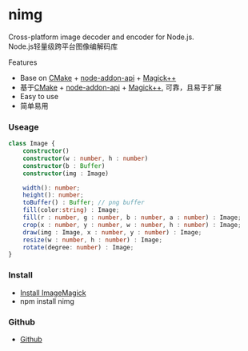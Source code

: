 # nimg

Cross-platform image decoder and encoder for Node.js.<br>
Node.js轻量级跨平台图像编解码库

Features

  * Base on [CMake](https://cmake.org/) + [node-addon-api](https://github.com/nodejs/node-addon-api) + [Magick++](http://www.imagemagick.org/Magick++/)
  * 基于[CMake](https://cmake.org/) + [node-addon-api](https://github.com/nodejs/node-addon-api) + [Magick++](http://www.imagemagick.org/Magick++/), 可靠，且易于扩展
  * Easy to use
  * 简单易用

### Useage
```typescript
class Image {
    constructor()
    constructor(w : number, h : number)
    constructor(b : Buffer)
    constructor(img : Image)

    width(): number;
    height(): number;
    toBuffer() : Buffer; // png buffer
    fill(color:string) : Image;
    fill(r : number, g : number, b : number, a : number) : Image;
    crop(x : number, y : number, w : number, h : number) : Image;
    draw(img : Image, x : number, y : number) : Image;
    resize(w : number, h : number) : Image;
    rotate(degree: number) : Image;
}
```

### Install


  * [Install ImageMagick](https://imagemagick.org/script/download.php)
  * npm install nimg

### Github

  * [Github](https://github.com/qcdong2016/nimg)
